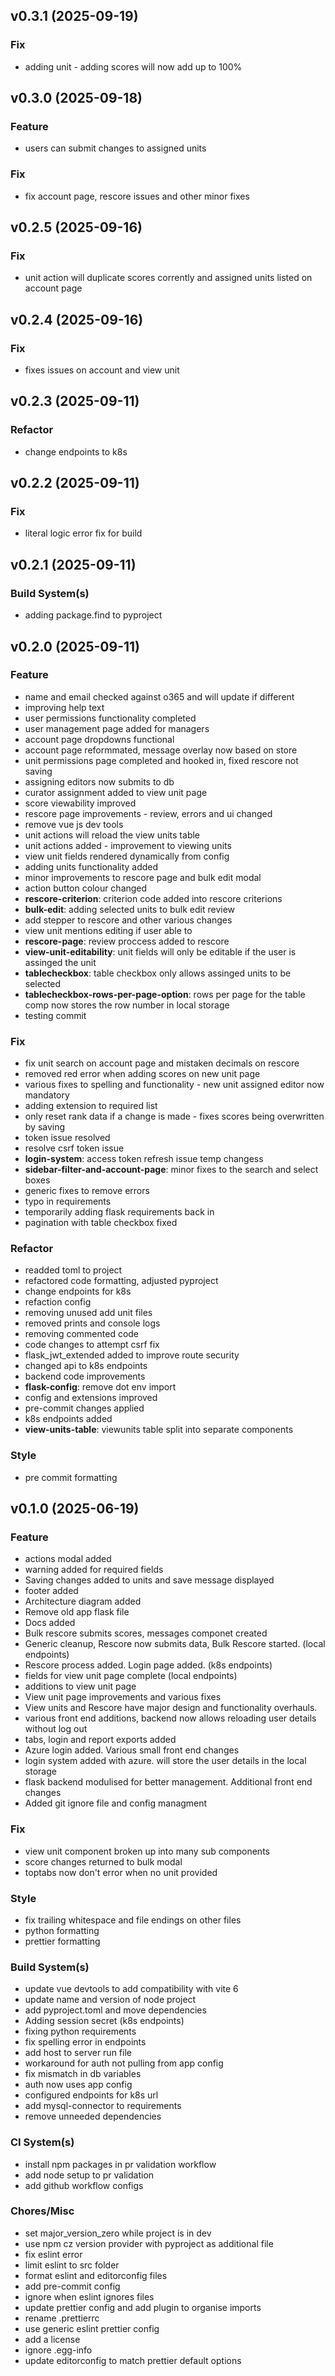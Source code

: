 ## v0.3.1 (2025-09-19)

### Fix

- adding unit - adding scores will now add up to 100%

## v0.3.0 (2025-09-18)

### Feature

- users can submit changes to assigned units

### Fix

- fix account page, rescore issues and other minor fixes

## v0.2.5 (2025-09-16)

### Fix

- unit action will duplicate scores corrently and assigned units listed on account page

## v0.2.4 (2025-09-16)

### Fix

- fixes issues on account and view unit

## v0.2.3 (2025-09-11)

### Refactor

- change endpoints to k8s

## v0.2.2 (2025-09-11)

### Fix

- literal logic error fix for build

## v0.2.1 (2025-09-11)

### Build System(s)

- adding package.find to pyproject

## v0.2.0 (2025-09-11)

### Feature

- name and email checked against o365 and will update if different
- improving help text
- user permissions functionality completed
- user management page added for managers
- account page dropdowns functional
- account page reformmated, message overlay now based on store
- unit permissions page completed and hooked in, fixed rescore not saving
- assigning editors now submits to db
- curator assignment added to view unit page
- score viewability improved
- rescore page improvements - review, errors and ui changed
- remove vue js dev tools
- unit actions will reload the view units table
- unit actions added - improvement to viewing units
- view unit fields rendered dynamically from config
- adding units functionality added
- minor improvements to rescore page and bulk edit modal
- action button colour changed
- **rescore-criterion**: criterion code added into rescore criterions
- **bulk-edit**: adding selected units to bulk edit review
- add stepper to rescore and other various changes
- view unit mentions editing if user able to
- **rescore-page**: review proccess added to rescore
- **view-unit-editability**: unit fields will only be editable if the user is assinged the unit
- **tablecheckbox**: table checkbox only allows assinged units to be selected
- **tablecheckbox-rows-per-page-option**: rows per page for the table comp now stores the row number in local storage
- testing commit

### Fix

- fix unit search on account page and mistaken decimals on rescore
- removed red error when adding scores on new unit page
- various fixes to spelling and functionality - new unit assigned editor now mandatory
- adding extension to required list
- only reset rank data if a change is made - fixes scores being overwritten by saving
- token issue resolved
- resolve csrf token issue
- **login-system**: access token refresh issue temp changess
- **sidebar-filter-and-account-page**: minor fixes to the search and select boxes
- generic fixes to remove errors
- typo in requirements
- temporarily adding flask requirements back in
- pagination with table checkbox fixed

### Refactor

- readded toml to project
- refactored code formatting, adjusted pyproject
- change endpoints for k8s
- refaction config
- removing unused add unit files
- removed prints and console logs
- removing commented code
- code changes to attempt csrf fix
- flask_jwt_extended added to improve route security
- changed api to k8s endpoints
- backend code improvements
- **flask-config**: remove dot env import
- config and extensions improved
- pre-commit changes applied
- k8s endpoints added
- **view-units-table**: viewunits table split into separate components

### Style

- pre commit formatting

## v0.1.0 (2025-06-19)

### Feature

- actions modal added
- warning added for required fields
- Saving changes added to units and save message displayed
- footer added
- Architecture diagram added
- Remove old app flask file
- Docs added
- Bulk rescore submits scores, messages componet created
- Generic cleanup, Rescore now submits data, Bulk Rescore started. (local endpoints)
- Rescore process added. Login page added. (k8s endpoints)
- fields for view unit page complete (local endpoints)
- additions to view unit page
- View unit page improvements and various fixes
- View units and Rescore have major design and functionality overhauls.
- various front end additions, backend now allows reloading user details without log out
- tabs, login and report exports added
- Azure login added. Various small front end changes
- login system added with azure. will store the user details in the local storage
- flask backend modulised for better management. Additional front end changes
- Added git ignore file and config managment

### Fix

- view unit component broken up into many sub components
- score changes returned to bulk modal
- toptabs now don't error when no unit provided

### Style

- fix trailing whitespace and file endings on other files
- python formatting
- prettier formatting

### Build System(s)

- update vue devtools to add compatibility with vite 6
- update name and version of node project
- add pyproject.toml and move dependencies
- Adding session secret (k8s endpoints)
- fixing python requirements
- fix spelling error in endpoints
- add host to server run file
- workaround for auth not pulling from app config
- fix mismatch in db variables
- auth now uses app config
- configured endpoints for k8s url
- add mysql-connector to requirements
- remove unneeded dependencies

### CI System(s)

- install npm packages in pr validation workflow
- add node setup to pr validation
- add github workflow configs

### Chores/Misc

- set major_version_zero while project is in dev
- use npm cz version provider with pyproject as additional file
- fix eslint error
- limit eslint to src folder
- format eslint and editorconfig files
- add pre-commit config
- ignore when eslint ignores files
- update prettier config and add plugin to organise imports
- rename .prettierrc
- use generic eslint prettier config
- add a license
- ignore .egg-info
- update editorconfig to match prettier default options
